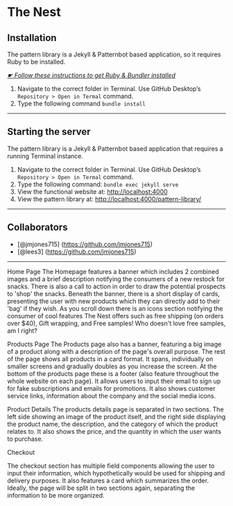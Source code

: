 # The Nest

## Installation

The pattern library is a Jekyll & Patternbot based application, so it requires Ruby to be installed.

[*☛ Follow these instructions to get Ruby & Bundler installed*](https://learn-the-web.algonquindesign.ca/courses/web-dev-4/install-more-developer-tools/)

1. Navigate to the correct folder in Terminal. Use GitHub Desktop’s `Repository > Open in Termal` command.
2. Type the following command `bundle install`

---

## Starting the server

The pattern library is a Jekyll & Patternbot based application that requires a running Terminal instance.

1. Navigate to the correct folder in Terminal. Use GitHub Desktop’s `Repository > Open in Termal` command.
2. Type the following command: `bundle exec jekyll serve`
3. View the functional website at: [http://localhost:4000](http://localhost:4000)
4. View the pattern library at: [http://localhost:4000/pattern-library/](http://localhost:4000/pattern-library/)

---

## Collaborators

- [@jmjones715] (https://github.com/jmjones715)
- [@lees3] (https://github.com/jmjones715)

---

Home Page
The Homepage features a banner which includes 2 combined images and a brief description notifying the consumers of a new restock for snacks. There is also a call to action in order to draw the potential prospects to 'shop' the snacks. Beneath the banner, there is a short display of cards, presenting the user with new products which they can directly add to their 'bag' if they wish. As you scroll down there is an icons section notifying the consumer of cool features The Nest offers such as free shipping (on orders over $40), Gift wrapping, and Free samples! Who doesn't love free samples, am I right?

Products Page
The Products page also has a banner, featuring a big image of a product along with a description of the page's overall purpose. The rest of the page shows all products in a card format. It spans, individually on smaller screens and gradually doubles as you increase the screen. At the bottom of the products page these is a footer (also feature throughout the whole website on each page). It allows users to input their email to sign up for fake subscriptions and emails for promotions. It also shows customer service links, information about the company and the social media icons.

Product Details
The products details page is separated in two sections. The left side showing an image of the product itself, and the right side displaying the product name, the description, and the category of which the product relates to. It also shows the price, and the quantity in which the user wants to purchase.

Checkout

The checkout section has multiple field components allowing the user to input their information, which hypothetically would be used for shipping and delivery purposes. It also features a card which summarizes the order. Ideally, the page will be split in two sections again, separating the information to be more organized.
